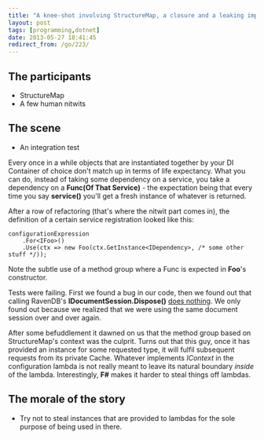 ```yaml
---
title: "A knee-shot involving StructureMap, a closure and a leaking implementation detail"
layout: post
tags: [programming,dotnet]
date: 2013-05-27 18:41:45
redirect_from: /go/223/
---
```


## The participants
* StructureMap
* A few human nitwits

## The scene

* An integration test

Every once in a while objects that are instantiated together by your DI Container of choice don't match up in terms of life expectancy. What you can do, instead of taking some dependency on a service, you take a dependency on a **Func(Of That Service)** - the expectation being that every time you say **service()** you'll get a fresh instance of whatever is returned.

After a row of refactoring (that's where the nitwit part comes in), the definition of a certain service registration looked like this:

    configurationExpression
		.For<IFoo>()
		.Use(ctx => new Foo(ctx.GetInstance<IDependency>, /* some other stuff */));

Note the subtle use of a method group where a Func is expected in **Foo**'s constructor.

Tests were failing. First we found a bug in our code, then we found out that calling RavenDB's **IDocumentSession.Dispose()** [does nothing](https://groups.google.com/forum/?fromgroups#!topic/ravendb/Gmq2vCLu2m4). We only found out because we realized that we were using the same document session over and over again. 

After some befuddlement it dawned on us that the method group based on StructureMap's context was the culprit. Turns out that this guy, once it has provided an instance for some requested type, it will fulfil subsequent requests from its private Cache. Whatever implements *IContext* in  the configuration lambda is not really meant to leave its natural boundary *inside* of the lambda. Interestingly, **F#** makes it harder to steal things off lambdas.

## The morale of the story

* Try not to steal instances that are provided to lambdas for the sole purpose of being used in there.
